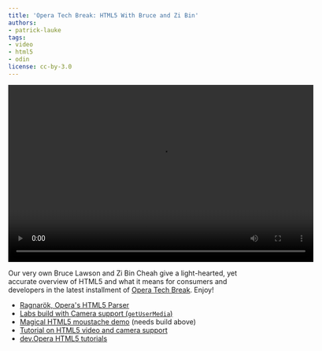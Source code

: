```yaml
---
title: 'Opera Tech Break: HTML5 With Bruce and Zi Bin'
authors:
- patrick-lauke
tags:
- video
- html5
- odin
license: cc-by-3.0
---
```


<video width="620" height="360" controls="controls">
   <source src="http://people.opera.com/espenao/movie/techbreak-html5.mp4" type="video/mp4; codecs=&quot;avc1.4D401E, mp4a.40.2&quot;" />
   <source src="http://people.opera.com/espenao/movie/techbreak-html5.webm" type="video/webm; codecs=&quot;vp8.0, vorbis&quot;" />
<object width="640" height="390">
  <param name="movie" value="http://www.youtube.com/v/X52zJ3XehIM=1&amp;amp&amp;hl=EN&amp;fs=1&amp;cc_load_policy=1" />
  <param name="allowFullScreen" value="true" />
  <param name="allowscriptaccess" value="never" />
  <embed src="http://www.youtube.com/v/X52zJ3XehIM?fs=1&amp;amp&amp;hl=EN&amp;fs=1&amp;cc_load_policy=1" type="application/x-shockwave-flash" allowfullscreen="true" width="640" height="390" allowscriptaccess="never">
<p><cite>Opera Tech Break:HTML5</cite> video in <a href="http://people.opera.com/espenao/movie/techbreak-html5.mp4">MP4</a> and <a href="http://people.opera.com/espenao/movie/techbreak-html5.webm">WebM</a> format.</p>
</embed></object>
</video>

<p>Our very own Bruce Lawson and Zi Bin Cheah give a light-hearted, yet accurate overview of HTML5 and what it means for consumers and developers in the latest installment of <a href="http://my.opera.com/techbreak/blog/2011/11/04/html5-so-what">Opera Tech Break</a>. Enjoy!</p>

<ul>
<li><a href="http://labs.opera.com/news/2011/07/21/">Ragnarök, Opera&#39;s HTML5 Parser</a></li>
<li><a href="http://labs.opera.com/news/2011/10/19/">Labs build with Camera support (<code>getUserMedia</code>)</a></li>
<li><a href="http://people.opera.com/richt/release/demos/device/facerecognition/">Magical HTML5 moustache demo</a> (needs build above)</li>
<li><a href="https://dev.opera.com/articles/view/playing-with-html5-video-and-getusermedia-support/">Tutorial on HTML5 video and camera support</a></li>
<li><a href="https://dev.opera.com/articles/tags/open%20web/">dev.Opera HTML5 tutorials</a></li>
</ul>
